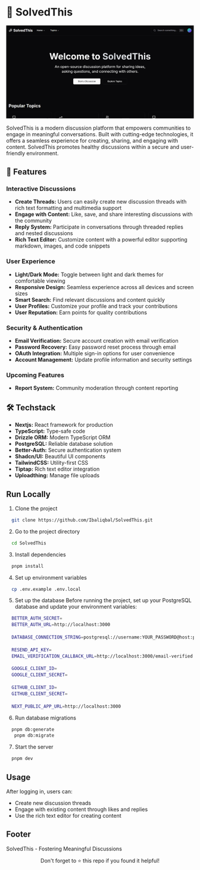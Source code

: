# 🚀 SolvedThis

![App Screenshoot](/public/home.png)

SolvedThis is a modern discussion platform that empowers communities to engage in meaningful conversations. Built with cutting-edge technologies, it offers a seamless experience for creating, sharing, and engaging with content. SolvedThis promotes healthy discussions within a secure and user-friendly environment.

## 🚀 Features

### Interactive Discussions

- **Create Threads:** Users can easily create new discussion threads with rich text formatting and multimedia support
- **Engage with Content:** Like, save, and share interesting discussions with the community
- **Reply System:** Participate in conversations through threaded replies and nested discussions
- **Rich Text Editor:** Customize content with a powerful editor supporting markdown, images, and code snippets

### User Experience

- **Light/Dark Mode:** Toggle between light and dark themes for comfortable viewing
- **Responsive Design:** Seamless experience across all devices and screen sizes
- **Smart Search:** Find relevant discussions and content quickly
- **User Profiles:** Customize your profile and track your contributions
- **User Reputation:** Earn points for quality contributions

### Security & Authentication

- **Email Verification:** Secure account creation with email verification
- **Password Recovery:** Easy password reset process through email
- **OAuth Integration:** Multiple sign-in options for user convenience
- **Account Management:** Update profile information and security settings

### Upcoming Features

- **Report System:** Community moderation through content reporting

## 🛠 Techstack

- **Nextjs:** React framework for production
- **TypeScript:** Type-safe code
- **Drizzle ORM:** Modern TypeScript ORM
- **PostgreSQL:** Reliable database solution
- **Better-Auth:** Secure authentication system
- **Shadcn/UI:** Beautiful UI components
- **TailwindCSS:** Utility-first CSS
- **Tiptap:** Rich text editor integration
- **Uploadthing:** Manage file uploads

## Run Locally

1. Clone the project

```bash
  git clone https://github.com/Ibaliqbal/SolvedThis.git
```

2. Go to the project directory

```bash
  cd SolvedThis
```

3. Install dependencies

```bash
  pnpm install
```

4. Set up environment variables

```bash
  cp .env.example .env.local
```

5. Set up the database
   Before running the project, set up your PostgreSQL database and update your environment variables:

```bash
  BETTER_AUTH_SECRET=
  BETTER_AUTH_URL=http://localhost:3000

  DATABASE_CONNECTION_STRING=postgresql://username:YOUR_PASSWORD@host:port/dbname

  RESEND_API_KEY=
  EMAIL_VERIFICATION_CALLBACK_URL=http://localhost:3000/email-verified

  GOOGLE_CLIENT_ID=
  GOOGLE_CLIENT_SECRET=

  GITHUB_CLIENT_ID=
  GITHUB_CLIENT_SECRET=

  NEXT_PUBLIC_APP_URL=http://localhost:3000
```

6. Run database migrations

```bash
  pnpm db:generate
   pnpm db:migrate
```

7. Start the server

```bash
  pnpm dev
```

## Usage

After logging in, users can:

- Create new discussion threads
- Engage with existing content through likes and replies
- Use the rich text editor for creating content

## Footer

SolvedThis - Fostering Meaningful Discussions

<div align="center">Don't forget to ⭐ this repo if you found it helpful!</div>
